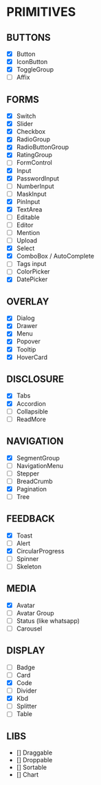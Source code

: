 # PRIMITIVES

## BUTTONS
- [x] Button
- [x] IconButton
- [x] ToggleGroup
- [ ] Affix

## FORMS
- [x] Switch
- [x] Slider
- [x] Checkbox
- [x] RadioGroup
- [x] RadioButtonGroup
- [x] RatingGroup
- [ ] FormControl
- [x] Input
- [x] PasswordInput
- [ ] NumberInput
- [ ] MaskInput
- [x] PinInput
- [x] TextArea
- [ ] Editable
- [ ] Editor
- [ ] Mention
- [ ] Upload
- [x] Select
- [x] ComboBox / AutoComplete
- [ ] Tags input
- [ ] ColorPicker
- [x] DatePicker

## OVERLAY
- [x] Dialog
- [x] Drawer
- [x] Menu
- [x] Popover
- [x] Tooltip
- [x] HoverCard
  
## DISCLOSURE 
- [x] Tabs
- [x] Accordion
- [ ] Collapsible
- [ ] ReadMore

## NAVIGATION
- [x] SegmentGroup
- [ ] NavigationMenu
- [ ] Stepper
- [ ] BreadCrumb
- [x] Pagination
- [ ] Tree

## FEEDBACK
- [x] Toast
- [ ] Alert
- [x] CircularProgress
- [ ] Spinner
- [ ] Skeleton
  
 ## MEDIA
- [x] Avatar
- [ ] Avatar Group
- [ ] Status (like whatsapp)
- [ ] Carousel

## DISPLAY
- [ ] Badge
- [ ] Card
- [x] Code
- [ ] Divider
- [x] Kbd
- [ ] Splitter
- [ ] Table

## LIBS
- [] Draggable
- [] Droppable
- [] Sortable
- [] Chart
